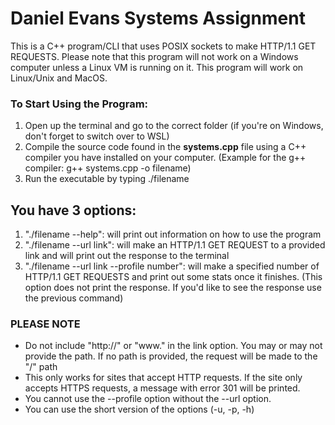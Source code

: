 # **Daniel Evans Systems Assignment**

This is a C++ program/CLI that uses POSIX sockets to make HTTP/1.1 GET REQUESTS.
Please note that this program will not work on a Windows computer unless a Linux VM is running on it.
This program will work on Linux/Unix and MacOS.

### **To Start Using the Program:**
1. Open up the terminal and go to the correct folder (if you're on Windows, don't forget to switch over to WSL)
1. Compile the source code found in the **systems.cpp** file using a C++ compiler you have installed on your computer. 
(Example for the g++ compiler: g++ systems.cpp -o filename)
1. Run the executable by typing ./filename
## You have 3 options:
1. "./filename --help": will print out information on how to use the program
1. "./filename --url link": will make an HTTP/1.1 GET REQUEST to a provided link and will print out the response to the terminal
1. "./filename --url link --profile number": will make a specified number of HTTP/1.1 GET REQUESTS and print out some stats once it finishes. (This option does not print the response. If you'd like to see the response use the previous command) 

### PLEASE NOTE
* Do not include "http://" or "www." in the link option. You may or may not provide the path. If no path is provided, the request will be made to the "/" path
* This only works for sites that accept HTTP requests. If the site only accepts HTTPS requests, a message with error 301 will be printed.
* You cannot use the --profile option without the --url option.
* You can use the short version of the options (-u, -p, -h)
